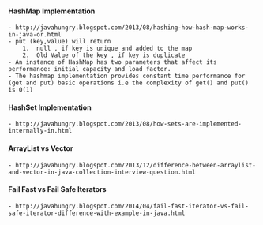 #### HashMap Implementation
	- http://javahungry.blogspot.com/2013/08/hashing-how-hash-map-works-in-java-or.html
	- put (key,value) will return
		1.  null , if key is unique and added to the map
		2.  Old Value of the key , if key is duplicate
	- An instance of HashMap has two parameters that affect its performance: initial capacity and load factor. 
	- The hashmap implementation provides constant time performance for (get and put) basic operations i.e the complexity of get() and put() is O(1) 
	
#### HashSet Implementation
	- http://javahungry.blogspot.com/2013/08/how-sets-are-implemented-internally-in.html

#### ArrayList vs Vector
	- http://javahungry.blogspot.com/2013/12/difference-between-arraylist-and-vector-in-java-collection-interview-question.html

#### Fail Fast vs Fail Safe Iterators
	- http://javahungry.blogspot.com/2014/04/fail-fast-iterator-vs-fail-safe-iterator-difference-with-example-in-java.html